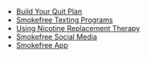 <div class="tools_tips_container">
    <div class="tools_tips_wrapper" style="left:0px;">
        <ul class="tools_tips_list">
            <li class="">
                <a class="ClickClass-ToolsTips" href="/ build-your-quit-plan">
                    Build Your Quit Plan
                </a>
            </li>
            <li>
                <a class="ClickClass-ToolsTips" href="/tools-tips/text-programs">
                    Smokefree Texting Programs
                </a>
            </li>
            <li>
                <a class="ClickClass-ToolsTips" href="/tools-tips/how-to-quit/using-nicotine-replacement-therapy">
                    Using Nicotine Replacement Therapy
                </a>
            </li>
            <li>
                <a class="ClickClass-ToolsTips" href="/about-us/social">
                    Smokefree Social Media
                </a>
            </li>
            <li>
                <a class="ClickClass-ToolsTips" href="/tools-tips/quitstart">
                    Smokefree App
                </a>
            </li>
        </ul>
    </div><!-- /.tools_tips_wrapper -->
</div>